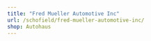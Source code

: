 ```yaml
---
title: "Fred Mueller Automotive Inc"
url: /schofield/fred-mueller-automotive-inc/
shop: Autohaus
---
```

